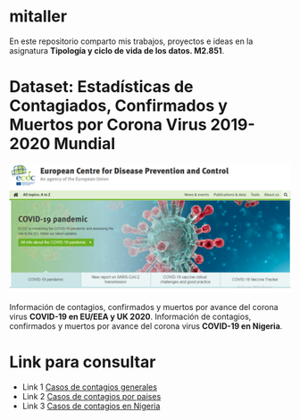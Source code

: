# mitaller
En este repositorio comparto mis trabajos, proyectos e ideas en la asignatura **Tipología y ciclo de vida de los datos. M2.851**.

# Dataset: Estadísticas de Contagiados, Confirmados y Muertos por Corona Virus 2019-2020 Mundial
![Imagen](/images/CORONA.png)

Información de contagios, confirmados y muertos por avance del corona virus **COVID-19 en EU/EEA y UK 2020**.
Información de contagios, confirmados y muertos por avance del corona virus **COVID-19 en Nigeria**.

# Link para consultar
* Link 1 [Casos de contagios generales](https://www.ecdc.europa.eu)
* Link 2 [Casos de contagios por paises](https://www.ecdc.europa.eu/en/geographical-distribution-2019-ncov-cases)
* Link 3 [Casos de contagios en Nigeria](https://covid19.ncdc.gov.ng/)
